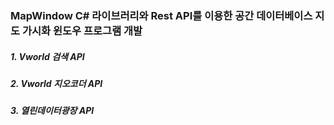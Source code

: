 ### MapWindow C# 라이브러리와 Rest API를 이용한 공간 데이터베이스 지도 가시화 윈도우 프로그램 개발

##### 1. Vworld 검색 API
##### 2. Vworld 지오코더 API
##### 3. 열린데이터광장 API
